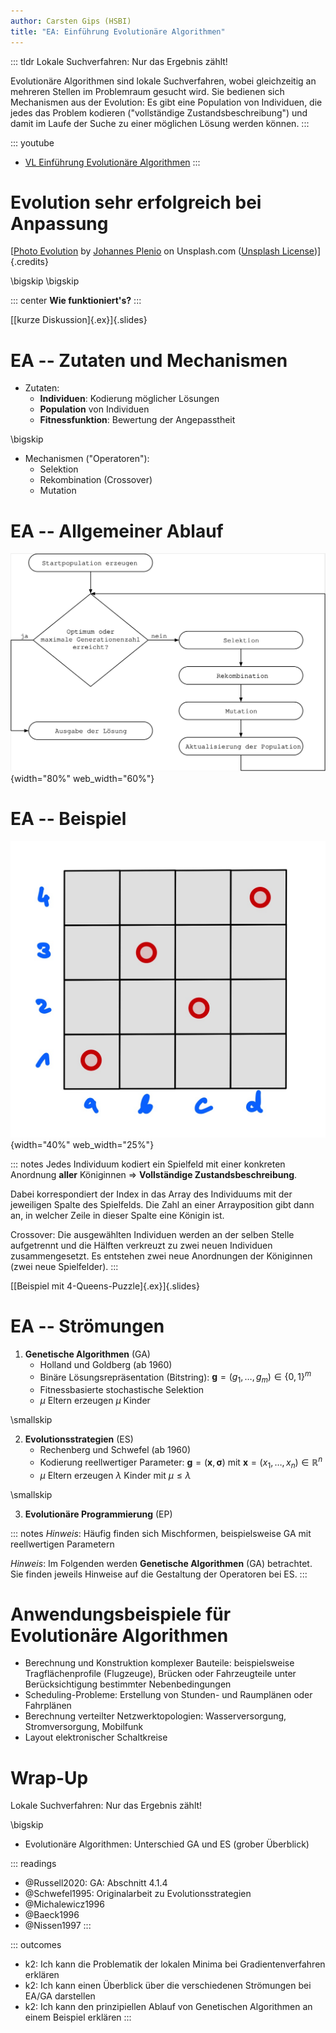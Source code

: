 ```yaml
---
author: Carsten Gips (HSBI)
title: "EA: Einführung Evolutionäre Algorithmen"
---
```


::: tldr
Lokale Suchverfahren: Nur das Ergebnis zählt!

Evolutionäre Algorithmen sind lokale Suchverfahren, wobei gleichzeitig an mehreren
Stellen im Problemraum gesucht wird. Sie bedienen sich Mechanismen aus der
Evolution: Es gibt eine Population von Individuen, die jedes das Problem kodieren
("vollständige Zustandsbeschreibung") und damit im Laufe der Suche zu einer
möglichen Lösung werden können.
:::

::: youtube
-   [VL Einführung Evolutionäre Algorithmen](https://youtu.be/pKdKcPLI7V4)
:::

# Evolution sehr erfolgreich bei Anpassung

<!-- TODO
![](https://images.unsplash.com/flagged/photo-1552863473-6e5ffe5e052f?fm=png&crop=entropy&cs=tinysrgb){width="60%"}
-->

[[Photo Evolution](https://unsplash.com/photos/aWDgqexSxA0) by [Johannes
Plenio](https://unsplash.com/@jplenio) on Unsplash.com ([Unsplash
License](https://unsplash.com/license))]{.credits}

\bigskip
\bigskip

::: center
**Wie funktioniert's?**
:::

[[kurze Diskussion]{.ex}]{.slides}

# EA -- Zutaten und Mechanismen

-   Zutaten:
    -   **Individuen**: Kodierung möglicher Lösungen
    -   **Population** von Individuen
    -   **Fitnessfunktion**: Bewertung der Angepasstheit

\bigskip

-   Mechanismen ("Operatoren"):
    -   Selektion
    -   Rekombination (Crossover)
    -   Mutation

# EA -- Allgemeiner Ablauf

![](images/ea_prinz.png){width="80%" web_width="60%"}

# EA -- Beispiel

![](images/4-queens-example.png){width="40%" web_width="25%"}

::: notes
Jedes Individuum kodiert ein Spielfeld mit einer konkreten Anordnung **aller**
Königinnen =\> **Vollständige Zustandsbeschreibung**.

Dabei korrespondiert der Index in das Array des Individuums mit der jeweiligen
Spalte des Spielfelds. Die Zahl an einer Arrayposition gibt dann an, in welcher
Zeile in dieser Spalte eine Königin ist.

Crossover: Die ausgewählten Individuen werden an der selben Stelle aufgetrennt und
die Hälften verkreuzt zu zwei neuen Individuen zusammengesetzt. Es entstehen zwei
neue Anordnungen der Königinnen (zwei neue Spielfelder).
:::

[[Beispiel mit 4-Queens-Puzzle]{.ex}]{.slides}

# EA -- Strömungen

1.  **Genetische Algorithmen** (GA)
    -   Holland und Goldberg (ab 1960)
    -   Binäre Lösungsrepräsentation (Bitstring):
        $\mathbf{g} = (g_1, \dots, g_m)\in \{ 0,1\}^m$
    -   Fitnessbasierte stochastische Selektion
    -   $\mu$ Eltern erzeugen $\mu$ Kinder

\smallskip

2.  **Evolutionsstrategien** (ES)
    -   Rechenberg und Schwefel (ab 1960)
    -   Kodierung reellwertiger Parameter:
        $\mathbf{g} = (\mathbf{x}, \mathbf{\sigma})$ mit
        $\mathbf{x} = (x_1, \dots, x_n) \in \mathbb{R}^n$
    -   $\mu$ Eltern erzeugen $\lambda$ Kinder mit $\mu \le \lambda$

\smallskip

3.  **Evolutionäre Programmierung** (EP)

::: notes
*Hinweis*: Häufig finden sich Mischformen, beispielsweise GA mit reellwertigen
Parametern

*Hinweis*: Im Folgenden werden **Genetische Algorithmen** (GA) betrachtet. Sie
finden jeweils Hinweise auf die Gestaltung der Operatoren bei ES.
:::

# Anwendungsbeispiele für Evolutionäre Algorithmen

-   Berechnung und Konstruktion komplexer Bauteile: beispielsweise
    Tragflächenprofile (Flugzeuge), Brücken oder Fahrzeugteile unter
    Berücksichtigung bestimmter Nebenbedingungen
-   Scheduling-Probleme: Erstellung von Stunden- und Raumplänen oder Fahrplänen
-   Berechnung verteilter Netzwerktopologien: Wasserversorgung, Stromversorgung,
    Mobilfunk
-   Layout elektronischer Schaltkreise

# Wrap-Up

Lokale Suchverfahren: Nur das Ergebnis zählt!

\bigskip

-   Evolutionäre Algorithmen: Unterschied GA und ES (grober Überblick)

::: readings
-   @Russell2020: GA: Abschnitt 4.1.4
-   @Schwefel1995: Originalarbeit zu Evolutionsstrategien
-   @Michalewicz1996
-   @Baeck1996
-   @Nissen1997
:::

::: outcomes
-   k2: Ich kann die Problematik der lokalen Minima bei Gradientenverfahren erklären
-   k2: Ich kann einen Überblick über die verschiedenen Strömungen bei EA/GA
    darstellen
-   k2: Ich kann den prinzipiellen Ablauf von Genetischen Algorithmen an einem
    Beispiel erklären
:::
